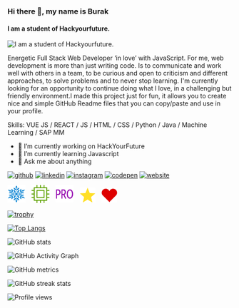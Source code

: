 ### Hi there 👋, my name is Burak
#### I am a student of Hackyourfuture. 
![I am a student of Hackyourfuture. ](https://miro.medium.com/max/3840/1*pKIjwoPgFlNqoGwe9LZTtw.jpeg)

Energetic Full Stack Web Developer ‘in love’ with JavaScript. For me, web development is more than just writing code. Is to communicate and work well with others in a team, to be curious and open to criticism and different approaches, to solve problems and to never stop learning. I'm currently looking for an opportunity to continue doing what I love, in a challenging but friendly environment.I made this project just for fun, it allows you to create nice and simple GitHub Readme files that you can copy/paste and use in your profile.

Skills: VUE JS / REACT / JS / HTML / CSS / Python / Java / Machine Learning / SAP MM

- 🔭 I’m currently working on HackYourFuture 
- 🌱 I’m currently learning Javascript 
- 💬 Ask me about anything 


[<img src='https://cdn.jsdelivr.net/npm/simple-icons@3.0.1/icons/github.svg' alt='github' height='40'>](https://github.com/buraakkk)  [<img src='https://cdn.jsdelivr.net/npm/simple-icons@3.0.1/icons/linkedin.svg' alt='linkedin' height='40'>](https://www.linkedin.com/in/burak-işik-04a354183/)  [<img src='https://cdn.jsdelivr.net/npm/simple-icons@3.0.1/icons/instagram.svg' alt='instagram' height='40'>](https://www.instagram.com/buraakisk/)  [<img src='https://cdn.jsdelivr.net/npm/simple-icons@3.0.1/icons/codepen.svg' alt='codepen' height='40'>](https://codepen.io/buraakkk)  [<img src='https://cdn.jsdelivr.net/npm/simple-icons@3.0.1/icons/icloud.svg' alt='website' height='40'>](https://buraakkk.github.io/HYF-Module-HTMLCSSGIT/week1/basic.html)  

<a href='https://archiveprogram.github.com/'><img src='https://raw.githubusercontent.com/acervenky/animated-github-badges/master/assets/acbadge.gif' width='40' height='40'></a> <a href='https://docs.github.com/en/developers'><img src='https://raw.githubusercontent.com/acervenky/animated-github-badges/master/assets/devbadge.gif' width='40' height='40'></a> <a href='https://github.com/pricing'><img src='https://raw.githubusercontent.com/acervenky/animated-github-badges/master/assets/pro.gif' width='40' height='40'></a> <a href='https://stars.github.com/'><img src='https://raw.githubusercontent.com/acervenky/animated-github-badges/master/assets/starbadge.gif' width='35' height='35'></a> <a href='https://docs.github.com/en/github/supporting-the-open-source-community-with-github-sponsors'><img src='https://raw.githubusercontent.com/acervenky/animated-github-badges/master/assets/sponsorbadge.gif' width='35' height='35'></a> 

[![trophy](https://github-profile-trophy.vercel.app/?username=buraakkk)](https://github.com/ryo-ma/github-profile-trophy)

[![Top Langs](https://github-readme-stats.vercel.app/api/top-langs/?username=buraakkk)](https://github.com/anuraghazra/github-readme-stats)

![GitHub stats](https://github-readme-stats.vercel.app/api?username=buraakkk&show_icons=true&count_private=true)  

![GitHub Activity Graph](https://activity-graph.herokuapp.com/graph?username=buraakkk)  

![GitHub metrics](https://metrics.lecoq.io/buraakkk)  

![GitHub streak stats](https://github-readme-streak-stats.herokuapp.com/?user=buraakkk)  

![Profile views](https://gpvc.arturio.dev/buraakkk)  
